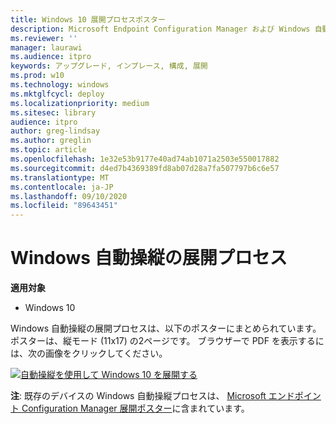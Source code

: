 ```yaml
---
title: Windows 10 展開プロセスポスター
description: Microsoft Endpoint Configuration Manager および Windows 自動操縦用の Windows 10 展開プロセスフローを表示してダウンロードします。
ms.reviewer: ''
manager: laurawi
ms.audience: itpro
keywords: アップグレード, インプレース, 構成, 展開
ms.prod: w10
ms.technology: windows
ms.mktglfcycl: deploy
ms.localizationpriority: medium
ms.sitesec: library
audience: itpro
author: greg-lindsay
ms.author: greglin
ms.topic: article
ms.openlocfilehash: 1e32e53b9177e40ad74ab1071a2503e550017882
ms.sourcegitcommit: d4ed7b4369389fd8ab07d28a7fa507797b6c6e57
ms.translationtype: MT
ms.contentlocale: ja-JP
ms.lasthandoff: 09/10/2020
ms.locfileid: "89643451"
---
```

#  <a name="windows-autopilot-deployment-process"></a>Windows 自動操縦の展開プロセス

**適用対象**
-   Windows 10

Windows 自動操縦の展開プロセスは、以下のポスターにまとめられています。 ポスターは、縦モード (11x17) の2ページです。 ブラウザーで PDF を表示するには、次の画像をクリックしてください。

[![自動操縦を使用して Windows 10 を展開する](media/windows10-autopilot-flowchart.png)](media/Windows10AutopilotFlowchart.pdf)

**注**: 既存のデバイスの Windows 自動操縦プロセスは、 [Microsoft エンドポイント Configuration Manager 展開ポスター](/windows/deployment/windows-10-deployment-posters#deploy-windows-10-with-microsoft-endpoint-configuration-manager)に含まれています。